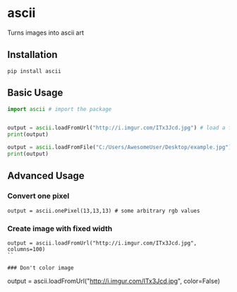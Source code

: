 # ascii

Turns images into ascii art

## Installation
```shell
pip install ascii
```

## Basic Usage
```python
import ascii # import the package


output = ascii.loadFromUrl("http://i.imgur.com/ITx3Jcd.jpg") # load a funny picture from the web :)
print(output)

output = ascii.loadFromFile("C:/Users/AwesomeUser/Desktop/example.jpg") # load a picture from a directory
print(output)
```

## Advanced Usage
### Convert one pixel
```
output = ascii.onePixel(13,13,13) # some arbitrary rgb values
```

### Create image with fixed width
```
output = ascii.loadFromUrl("http://i.imgur.com/ITx3Jcd.jpg", columns=100)
``

### Don't color image
```
output = ascii.loadFromUrl("http://i.imgur.com/ITx3Jcd.jpg", color=False)
```
